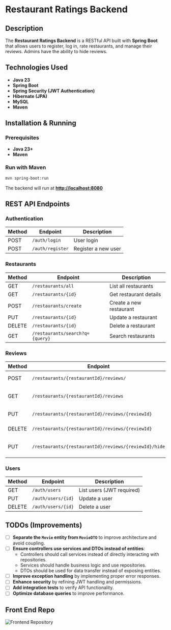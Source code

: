 # Restaurant Ratings Backend

## Description
The **Restaurant Ratings Backend** is a RESTful API built with **Spring Boot** that allows users to register, log in, rate restaurants, and manage their reviews. Admins have the ability to hide reviews.

## Technologies Used
- **Java 23**
- **Spring Boot**
- **Spring Security (JWT Authentication)**
- **Hibernate (JPA)**
- **MySQL**
- **Maven**

## Installation & Running

### Prerequisites
- **Java 23+**
- **Maven**

### Run with Maven
```bash
mvn spring-boot:run
```

The backend will run at **[http://localhost:8080](http://localhost:8080)**

## REST API Endpoints

### Authentication
| Method | Endpoint | Description |
|--------|---------|-------------|
| POST | `/auth/login` | User login |
| POST | `/auth/register` | Register a new user |

### Restaurants
| Method | Endpoint | Description |
|--------|---------|-------------|
| GET | `/restaurants/all` | List all restaurants |
| GET | `/restaurants/{id}` | Get restaurant details |
| POST | `/restaurants/create` | Create a new restaurant |
| PUT | `/restaurants/{id}` | Update a restaurant |
| DELETE | `/restaurants/{id}` | Delete a restaurant |
| GET | `/restaurants/search?q={query}` | Search restaurants |

### Reviews
| Method | Endpoint | Description |
|--------|---------|-------------|
| POST | `/restaurants/{restaurantId}/reviews/` | Add a review |
| GET | `/restaurants/{restaurantId}/reviews` | List reviews for a restaurant |
| PUT | `/restaurants/{restaurantId}/reviews/{reviewId}` | Update a review |
| DELETE | `/restaurants/{restaurantId}/reviews/{reviewId}` | Delete a review |
| PUT | `/restaurants/{restaurantId}/reviews/{reviewId}/hide` | Hide/unhide a review (Admin) |

### Users
| Method | Endpoint | Description |
|--------|---------|-------------|
| GET | `/auth/users` | List users (JWT required) |
| PUT | `/auth/users/{id}` | Update a user |
| DELETE | `/auth/users/{id}` | Delete a user |

## TODOs (Improvements)
- [ ] **Separate the `Movie` entity from `MovieDTO`** to improve architecture and avoid coupling.
- [ ] **Ensure controllers use services and DTOs instead of entities**:
  - Controllers should call services instead of directly interacting with repositories.
  - Services should handle business logic and use repositories.
  - DTOs should be used for data transfer instead of exposing entities.
- [ ] **Improve exception handling** by implementing proper error responses.
- [ ] **Enhance security** by refining JWT handling and permissions.
- [ ] **Add integration tests** to verify API functionality.
- [ ] **Optimize database queries** to improve performance.

## Front End Repo
![Frontend Repository](https://github.com/en0l1c/restaurantRatingsFrontend)
